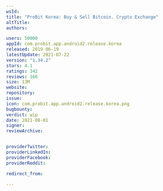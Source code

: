 ```yaml
---
wsId: 
title: "ProBit Korea: Buy & Sell Bitcoin. Crypto Exchange"
altTitle: 
authors:

users: 50000
appId: com.probit.app.android2.release.korea
released: 2019-06-19
latestUpdate: 2021-07-22
version: "1.34.2"
stars: 4.1
ratings: 342
reviews: 166
size: 13M
website: 
repository: 
issue: 
icon: com.probit.app.android2.release.korea.png
bugbounty: 
verdict: wip
date: 2021-08-01
signer: 
reviewArchive:


providerTwitter: 
providerLinkedIn: 
providerFacebook: 
providerReddit: 

redirect_from:

---
```



